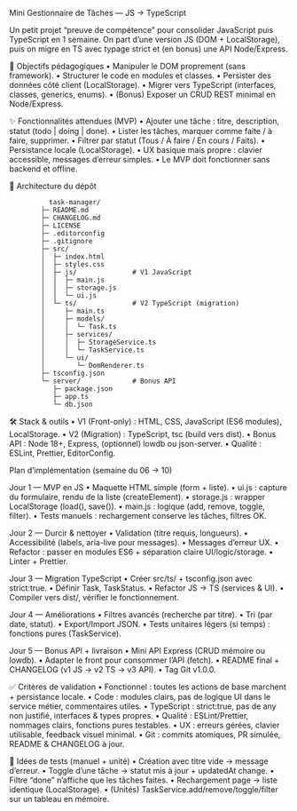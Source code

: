 Mini Gestionnaire de Tâches — JS → TypeScript

Un petit projet “preuve de compétence” pour consolider JavaScript puis TypeScript en 1 semaine. On part d’une version JS (DOM + LocalStorage), puis on migre en TS avec typage strict et (en bonus) une API Node/Express.

🎯 Objectifs pédagogiques
  • Manipuler le DOM proprement (sans framework).
  • Structurer le code en modules et classes.
  • Persister des données côté client (LocalStorage).
  • Migrer vers TypeScript (interfaces, classes, generics, enums).
  • (Bonus) Exposer un CRUD REST minimal en Node/Express.


✨ Fonctionnalités attendues (MVP)
  • Ajouter une tâche : titre, description, statut (todo | doing | done).
  • Lister les tâches, marquer comme faite / à faire, supprimer.
  • Filtrer par statut (Tous / À faire / En cours / Faits).
  • Persistance locale (LocalStorage).
  • UX basique mais propre : clavier accessible, messages d’erreur simples.
  • Le MVP doit fonctionner sans backend et offline.

  🧱 Architecture du dépôt
  
              task-manager/
            ├─ README.md
            ├─ CHANGELOG.md
            ├─ LICENSE
            ├─ .editorconfig
            ├─ .gitignore
            ├─ src/
            │  ├─ index.html
            │  ├─ styles.css
            │  ├─ js/              # V1 JavaScript
            │  │  ├─ main.js
            │  │  ├─ storage.js
            │  │  └─ ui.js
            │  └─ ts/              # V2 TypeScript (migration)
            │     ├─ main.ts
            │     ├─ models/
            │     │  └─ Task.ts
            │     ├─ services/
            │     │  ├─ StorageService.ts
            │     │  └─ TaskService.ts
            │     └─ ui/
            │        └─ DomRenderer.ts
            ├─ tsconfig.json
            └─ server/             # Bonus API
               ├─ package.json
               ├─ app.ts
               └─ db.json

🛠️ Stack & outils
  • V1 (Front-only) : HTML, CSS, JavaScript (ES6 modules), LocalStorage.
  • V2 (Migration) : TypeScript, tsc (build vers dist).
  • Bonus API : Node 18+, Express, (optionnel) lowdb ou json-server.
  • Qualité : ESLint, Prettier, EditorConfig.

Plan d’implémentation (semaine du 06 → 10)

Jour 1 — MVP en JS
  • Maquette HTML simple (form + liste).
  • ui.js : capture du formulaire, rendu de la liste (createElement).
  • storage.js : wrapper LocalStorage (load(), save()).
  • main.js : logique (add, remove, toggle, filter).
  • Tests manuels : rechargement conserve les tâches, filtres OK.

Jour 2 — Durcir & nettoyer
  • Validation (titre requis, longueurs).
  • Accessibilité (labels, aria-live pour messages).
  • Messages d’erreur UX.
  • Refactor : passer en modules ES6 + séparation claire UI/logic/storage.
  • Linter + Prettier.

Jour 3 — Migration TypeScript
  • Créer src/ts/ + tsconfig.json avec strict:true.
  • Définir Task, TaskStatus.
  • Refactor JS → TS (services & UI).
  • Compiler vers dist/, vérifier le fonctionnement.

Jour 4 — Améliorations
  • Filtres avancés (recherche par titre).
  • Tri (par date, statut).
  • Export/Import JSON.
  • Tests unitaires légers (si temps) : fonctions pures (TaskService).

Jour 5 — Bonus API + livraison
  • Mini API Express (CRUD mémoire ou lowdb).
  • Adapter le front pour consommer l’API (fetch).
  • README final + CHANGELOG (v1 JS → v2 TS → v3 API).
  • Tag Git v1.0.0.

✅ Critères de validation
  • Fonctionnel : toutes les actions de base marchent + persistance locale.
  • Code : modules clairs, pas de logique UI dans le service métier, commentaires utiles.
  • TypeScript : strict:true, pas de any non justifié, interfaces & types propres.
  • Qualité : ESLint/Prettier, nommages clairs, fonctions pures testables.
  • UX : erreurs gérées, clavier utilisable, feedback visuel minimal.
  • Git : commits atomiques, PR simulée, README & CHANGELOG à jour.

🧪 Idées de tests (manuel + unité)
  • Création avec titre vide → message d’erreur.
  • Toggle d’une tâche → statut mis à jour + updatedAt change.
  • Filtre “done” n’affiche que les tâches faites.
  • Rechargement page → liste identique (LocalStorage).
  • (Unités) TaskService.add/remove/toggle/filter sur un tableau en mémoire.
